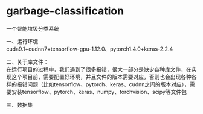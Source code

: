 # garbage-classification
一个智能垃圾分类系统  

一、运行环境  
   cuda9.1+cudnn7+tensorflow-gpu-1.12.0、pytorch1.4.0+keras-2.2.4  
   
二、关于库文件：  
   在运行项目的过程中，我们遇到了很多报错，很大一部分是缺少各种库文件，在实现这个项目前，需要配置好环境，并且文件的版本需要对应，否则也会出现各种各样的报错问题（比如tensorflow、pytorch、keras、cudnn之间的版本对应），需要安装tensorflow、pytorch、keras、numpy、torchvision、scipy等文件包
   
三、数据集
